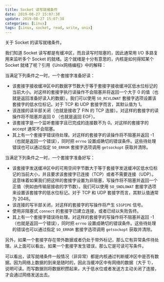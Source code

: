 ```yaml
---
title: Socket 读写就绪条件
date: 2019-08-27 15:07:38
update: 2019-08-27 15:07:38
categories: [Linux]
tags: [Linux, socket, read, write, unix]
---
```


关于 Socket 的读写就绪条件。

<!-- more -->

我们知道 Socket 读写都是有缓冲区，而且读写时阻塞的，因此通常用 I/O 多路复用来监听多个 Socket 的就绪。这个就绪是十分有意思的，内核是如何得知某个 Socket 就绪了呢？引用《Unix网络编程》中的解释：

当满足下列条件之一时，一个套接字准备好读：

- 该套接字接收缓冲区中的数据字节数大于等于套接字接收缓冲区低水位标记的当前大小。对这样的套接字执行读操作不会阻塞并将返回一个大于 0 的值（也就是返回准备好读入的数据）。我们可以使用 `SO_RCVLOWAT` 套接字选项设置该套接字的低水位标记。对于 TCP 和 UDP 套接字而言，其默认值为 1。
- 该连接的读半部关闭（也就是接收了 FIN 的 TCP 连接）。对这样的套接字的读操作将不阻塞并返回 0 （也就是返回 EOF）。
- 该套接字是一个监听套接字且已完成的连接数不为 0。对这样的套接字的 accept 通常不会阻塞。
- 其上有一个套接字错误待处理。对这样的套接字的读操作将不阻塞并返回 -1（也就是返回一个错误），同时把 `errno` 设置成确切的错误条件。这些待处理错误也可以通过指定 `SO_ERROR` 套接字选项调用 `getsockopt` 获取并清除。

当满足下列条件之一时，一个套接字准备好写：

- 该套接字发送缓冲区中的可用空间字节数大于等于套接字发送缓冲区低水位标记的当前大小，并且要求该套接字已连接（TCP）或者不需要连接（UDP）。这意味着如果我们把这样的套接字设置为非阻塞，写操作将不阻塞并返回一个正值（例如由传输层接收的字节数）。我们可以使用 `SO_SNDLOWAT` 套接字选项来设置该套接字的低水位标记。对于 TCP 和 UDP 套接字而言，其默认值通常为 2048。
- 该连接的写半部关闭，对这样的套接字的写操作将产生 `SIGPIPE` 信号。
- 使用非阻塞式 `connect` 的套接字已建立连接，或者已经以失败告终。
- 其上有一个套接字错误待处理。对这样的套接字的写操作将不阻塞并返回 -1（也就是返回一个错误），同时把 `errno` 设置成确切的错误条件。这些待处理的错误也可以通过指定 `SO_ERROR` 套接字选项调用 `getsockopt` 获取并清除。

另外，如果一个套接字存在带外数据或者仍处于带外标记，那么它有异常条件待处理。从上面可以看出，如果一个套接字发生错误，那么它是可读可写条件。

可以看出，读写就绪条件一般情况（非异常）都是内核通过判断缓冲区中是否有数据。因为网络上数据的到来是随时的，因此当缓冲区中有网络的数据（大于 1），说明可读。而写数据则将数据积攒起来，大于低水位或者发送方主动关闭了连接，才会通过网络发送出去。